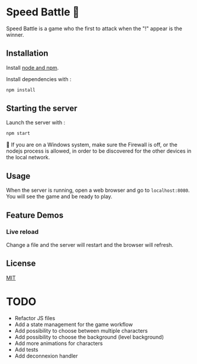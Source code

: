 # Speed Battle 🥊

Speed Battle is a game who the first to attack when the "!" appear is the winner.

## Installation

Install [node and npm](https://nodejs.org/en/download/).

Install dependencies with :
```bash
npm install
```

## Starting the server

Launch the server with :
```bash
npm start
```
🚨 If you are on a Windows system, make sure the Firewall is off, or the nodejs process is allowed, in order to be discovered for the other devices in the local network.

## Usage

When the server is running, open a web browser and go to `localhost:8080`.
You will see the game and be ready to play.


## Feature Demos

### Live reload

Change a file and the server will restart and the browser will refresh.

## License
[MIT](https://choosealicense.com/licenses/mit/)

# TODO
- Refactor JS files
- Add a state management for the game workflow
- Add possibility to choose between multiple characters
- Add possibility to choose the background (level background)
- Add more animations for characters
- Add tests
- Add deconnexion handler

